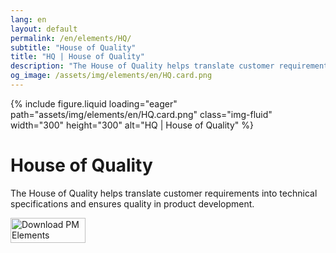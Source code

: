 ```yaml
---
lang: en
layout: default
permalink: /en/elements/HQ/
subtitle: "House of Quality"
title: "HQ | House of Quality"
description: "The House of Quality helps translate customer requirements into technical specifications and ensures quality in product development."
og_image: /assets/img/elements/en/HQ.card.png
---
```


{% include figure.liquid loading="eager" path="assets/img/elements/en/HQ.card.png" class="img-fluid" width="300" height="300" alt="HQ | House of Quality" %}

# House of Quality

The House of Quality helps translate customer requirements into technical specifications and ensures quality in product development.

<a href="https://apps.apple.com/app/apple-store/id6738084498?pt=127441684&ct=website&mt=8">
  <img src="{{ "assets/img/en/appstore.png" | relative_url }}" width="120" height="40" alt="Download PM Elements">
</a>
